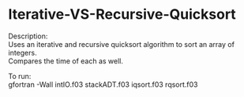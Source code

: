 # Iterative-VS-Recursive-Quicksort
Description:  
Uses an iterative and recursive quicksort algorithm to sort an array of integers.  
Compares the time of each as well.
  
To run:  
gfortran -Wall intIO.f03 stackADT.f03 iqsort.f03 rqsort.f03
